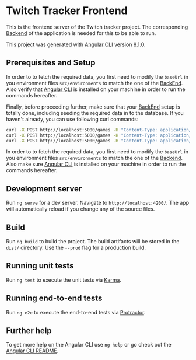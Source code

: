# Twitch Tracker Frontend

This is the frontend server of the Twitch tracker project.
The corresponding [Backend](https://github.com/ThomasProust/twitch-backend.git) of the application is needed for this to be able to run.

This project was generated with [Angular CLI](https://github.com/angular/angular-cli) version 8.1.0.

## Prerequisites and Setup

In order to to fetch the required data, you first need to modify the `baseUrl` in you environment files `src/environments` to match the one of the [BackEnd](http://github.com/ThomasProust/twitch-backend.git). Also verify that [Angular CLI](https://github.com/angular/angular-cli) is installed on your machine in order to run the commands hereafter.

Finally, before proceeding further, make sure that your [BackEnd](https://github.com/ThomasProust/twitch-backend.git) setup is totally done, including seeding the required data in to the database.
If you haven't already, you can use following curl commands:

```sh
curl -X POST http://localhost:5000/games -H "Content-Type: application/json" -d '{"name": "Far Cry 5"}'
curl -X POST http://localhost:5000/games -H "Content-Type: application/json" -d '{"name": "Assassin\s creed odyssey"}'
curl -X POST http://localhost:5000/games -H "Content-Type: application/json" -d '{"name": "Tom Clancy's Rainbow Six Siege"}'
```

In order to to fetch the required data, you first need to modify the `baseUrl` in you environment files `src/environments` to match the one of the [Backend](http://github.com/ThomasProust/twitch-backend.git). Also make sure [Angular CLI](https://github.com/angular/angular-cli) is installed on your machine in order to run the commands hereafter.

## Development server

Run `ng serve` for a dev server. Navigate to `http://localhost:4200/`. The app will automatically reload if you change any of the source files.

## Build

Run `ng build` to build the project. The build artifacts will be stored in the `dist/` directory. Use the `--prod` flag for a production build.

## Running unit tests

Run `ng test` to execute the unit tests via [Karma](https://karma-runner.github.io).

## Running end-to-end tests

Run `ng e2e` to execute the end-to-end tests via [Protractor](http://www.protractortest.org/).

## Further help

To get more help on the Angular CLI use `ng help` or go check out the [Angular CLI README](https://github.com/angular/angular-cli/blob/master/README.md).
